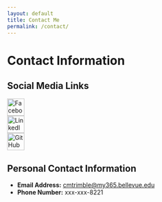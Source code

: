 ```yaml
---
layout: default
title: Contact Me
permalink: /contact/
---
```

# Contact Information

## Social Media Links

<div class="social-container">
    <div class="social-column">
        <a href="https://www.facebook.com/CalebTMoney/about/">
            <img src="facebook-icon.png" alt="Facebook" width="40">
        </a>
    </div>
    <div class="social-column">
        <a href="https://www.linkedin.com/in/caleb-trimble">
            <img src="linkedin-icon.png" alt="LinkedIn" width="40">
        </a>
    </div>
    <div class="social-column">
        <a href="https://cmtrimble.github.io">
            <img src="github-icon.png" alt="GitHub" width="40">
        </a>
    </div>
</div>

## Personal Contact Information
- **Email Address:** cmtrimble@my365.bellevue.edu
- **Phone Number:** xxx-xxx-8221
